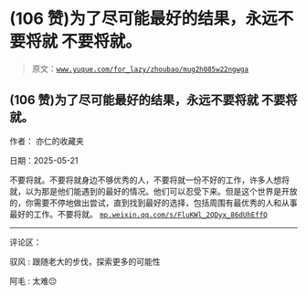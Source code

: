 # (106 赞)为了尽可能最好的结果，永远不要将就 不要将就。

> 原文：[`www.yuque.com/for_lazy/zhoubao/mug2h085w22ngwga`](https://www.yuque.com/for_lazy/zhoubao/mug2h085w22ngwga)

## (106 赞)为了尽可能最好的结果，永远不要将就 不要将就。

作者： 亦仁的收藏夹

日期：2025-05-21

不要将就。不要将就身边不够优秀的人，不要将就一份不好的工作，许多人想将就，以为那是他们能遇到的最好的情况。他们可以忍受下来。但是这个世界是开放的，你需要不停地做出尝试，直到找到最好的选择，包括周围有最优秀的人和从事最好的工作。不要将就。 [`mp.weixin.qq.com/s/FluKWl_2QDyx_86dUhEffQ`](https://mp.weixin.qq.com/s/FluKWl_2QDyx_86dUhEffQ)

* * *

评论区：

驭风 : 跟随老大的步伐，探索更多的可能性

阿毛 : 太难😔